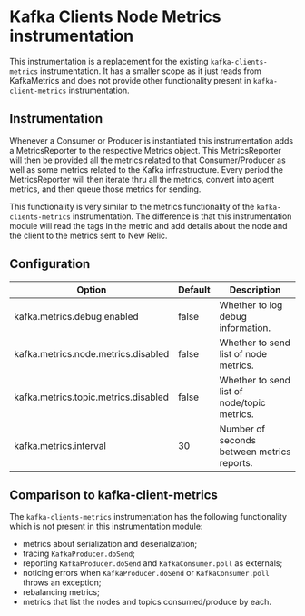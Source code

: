 # Kafka Clients Node Metrics instrumentation

This instrumentation is a replacement for the existing `kafka-clients-metrics` instrumentation.
It has a smaller scope as it just reads from KafkaMetrics and does not provide other functionality present in `kafka-client-metrics` instrumentation.

## Instrumentation

Whenever a Consumer or Producer is instantiated this instrumentation adds a MetricsReporter to the respective Metrics object.
This MetricsReporter will then be provided all the metrics related to that Consumer/Producer as well as some metrics related to the Kafka infrastructure.
Every period the MetricsReporter will then iterate thru all the metrics, convert into agent metrics, and then queue those metrics for sending.

This functionality is very similar to the metrics functionality of the `kafka-clients-metrics` instrumentation. The difference is that this instrumentation module will read the tags in the metric and add details about the node and the client to the metrics sent to New Relic.

## Configuration

Option                               | Default | Description
-------------------------------------|---------|--------------------------------------------
kafka.metrics.debug.enabled          | false   | Whether to log debug information.
kafka.metrics.node.metrics.disabled  | false   | Whether to send list of node metrics.
kafka.metrics.topic.metrics.disabled | false   | Whether to send list of node/topic metrics.
kafka.metrics.interval               | 30      | Number of seconds between metrics reports. 

## Comparison to kafka-client-metrics

The `kafka-clients-metrics` instrumentation has the following functionality which is not present in this instrumentation module:
- metrics about serialization and deserialization;
- tracing `KafkaProducer.doSend`;
- reporting `KafkaProducer.doSend` and `KafkaConsumer.poll` as externals;
- noticing errors when `KafkaProducer.doSend` or `KafkaConsumer.poll` throws an exception;
- rebalancing metrics;
- metrics that list the nodes and topics consumed/produce by each.